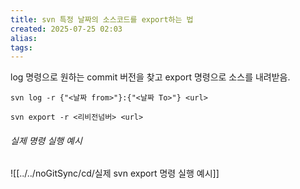 ```yaml
---
title: svn 특정 날짜의 소스코드를 export하는 법
created: 2025-07-25 02:03
alias:
tags:
---
```

log 명령으로 원하는 commit 버전을 찾고
export 명령으로 소스를 내려받음.
```
svn log -r {"<날짜 from>"}:{"<날짜 To>"} <url>

svn export -r <리비전넘버> <url>
```

###### 실제 명령 실행 예시
![[../../noGitSync/cd/실제 svn export 명령 실행 예시]]
